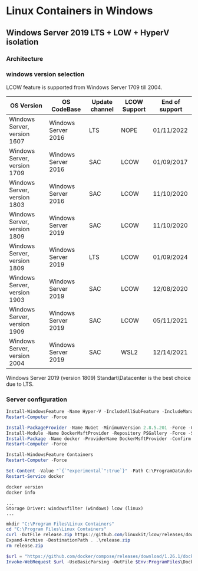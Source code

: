 # Linux Containers in Windows

## Windows Server 2019 LTS + LOW + HyperV isolation

### Architecture


### windows version selection

LCOW feature is supported from Windows Server 1709 till 2004.

| OS Version                   | OS CodeBase         | Update channel | LCOW Support | End of support |
| ---------------------------- | ------------------- | -------------- | ------------ | -------------- |
| Windows Server, version 1607 | Windows Server 2016 | LTS            | NOPE         | 01/11/2022     |
| Windows Server, version 1709 | Windows Server 2016 | SAC            | LCOW         | 01/09/2017     |
| Windows Server, version 1803 | Windows Server 2016 | SAC            | LCOW         | 11/10/2020     |
| Windows Server, version 1809 | Windows Server 2019 | SAC            | LCOW         | 11/10/2020     |
| Windows Server, version 1809 | Windows Server 2019 | LTS            | LCOW         | 01/09/2024     |
| Windows Server, version 1903 | Windows Server 2019 | SAC            | LCOW         | 12/08/2020     |
| Windows Server, version 1909 | Windows Server 2019 | SAC            | LCOW         | 05/11/2021     |
| Windows Server, version 2004 | Windows Server 2019 | SAC            | WSL2         | 12/14/2021     |

Windows Server 2019 (version 1809) Standart\Datacenter is the best choice due to LTS.

### Server configuration

```powershell
Install-WindowsFeature -Name Hyper-V -IncludeAllSubFeature -IncludeManagementTools
Restart-Computer -Force
```

```powershell
Install-PackageProvider -Name NuGet -MinimumVersion 2.8.5.201 -Force -Confirm:$False
Install-Module -Name DockerMsftProvider -Repository PSGallery -Force -Scope AllUsers -Confirm:$False
Install-Package -Name docker -ProviderName DockerMsftProvider -Confirm:$False -Force
Restart-Computer -Force
```

```powershell
Install-WindowsFeature Containers
Restart-Computer -Force
```

```powershell
Set-Content -Value "`{`"experimental`":true`}" -Path C:\ProgramData\docker\config\daemon.json
Restart-Service docker
```

```powershell
docker version
docker info
```

```plain
...
Storage Driver: windowsfilter (windows) lcow (linux)
...
```

```powershell
mkdir "C:\Program Files\Linux Containers"
cd "C:\Program Files\Linux Containers"
curl -OutFile release.zip https://github.com/linuxkit/lcow/releases/download/v4.14.35-v0.3.9/release.zip
Expand-Archive -DestinationPath . .\release.zip
rm release.zip
```

```powershell
$url = "https://github.com/docker/compose/releases/download/1.26.1/docker-compose-Windows-x86_64.exe"
Invoke-WebRequest $url -UseBasicParsing -OutFile $Env:ProgramFiles\Docker\docker-compose.exe
```
